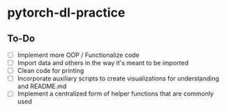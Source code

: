 # pytorch-dl-practice

## To-Do
- [ ] Implement more OOP / Functionalize code
- [ ] Import data and others in the way it's meant to be imported
- [ ] Clean code for printing
- [ ] Incorporate auxiliary scripts to create visualizations for understanding and README.md
- [ ] Implement a centralized form of helper functions that are commonly used